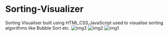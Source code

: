 # Sorting-Visualizer
Sorting Visualiser built using HTML,CSS,JavaScript used to visualise sorting algorithms like Bubble Sort etc.
![img3](https://github.com/lazerbeam47/Sorting-Visualizer/assets/92903935/82448670-08b6-4eda-88a3-e53ffe9ddf2c)
![img2](https://github.com/lazerbeam47/Sorting-Visualizer/assets/92903935/4de6370c-1d7d-4f49-b8df-e99e1c46d319)
![img1](https://github.com/lazerbeam47/Sorting-Visualizer/assets/92903935/b7892e7f-5a59-4a28-b540-aa1bd8721d4b)
